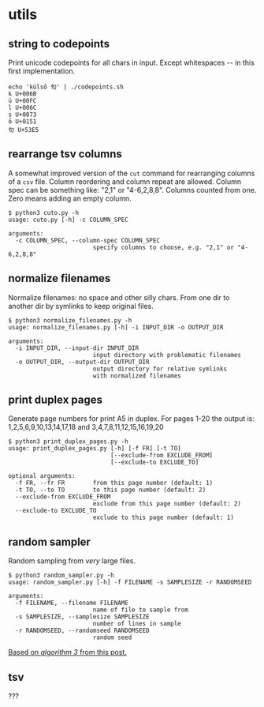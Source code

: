 # utils

## string to codepoints

Print unicode codepoints for all chars in input.
Except whitespaces -- in this first implementation.

```pre
echo 'külső 句' | ./codepoints.sh 
k U+006B
ü U+00FC
l U+006C
s U+0073
ő U+0151
句 U+53E5
```

## rearrange tsv columns

A somewhat improved version of the `cut` command
for rearranging columns of a `csv` file.
Column reordering and column repeat are allowed.
Column spec can be something like: "2,1" or "4-6,2,8,8".
Columns counted from one. Zero means adding an empty column.

```pre
$ python3 cuto.py -h
usage: cuto.py [-h] -c COLUMN_SPEC

arguments:
  -c COLUMN_SPEC, --column-spec COLUMN_SPEC
                        specify columns to choose, e.g. "2,1" or "4-6,2,8,8"
```

## normalize filenames

Normalize filenames: no space and other silly chars.
From one dir to another dir by symlinks to keep original files.

```pre
$ python3 normalize_filenames.py -h
usage: normalize_filenames.py [-h] -i INPUT_DIR -o OUTPUT_DIR

arguments:
  -i INPUT_DIR, --input-dir INPUT_DIR
                        input directory with problematic filenames
  -o OUTPUT_DIR, --output-dir OUTPUT_DIR
                        output directory for relative symlinks
                        with normalized filenames
```

## print duplex pages

Generate page numbers for print A5 in duplex.
For pages 1-20 the output is:
1,2,5,6,9,10,13,14,17,18 and 3,4,7,8,11,12,15,16,19,20

```pre
$ python3 print_duplex_pages.py -h
usage: print_duplex_pages.py [-h] [-f FR] [-t TO]
                             [--exclude-from EXCLUDE_FROM]
                             [--exclude-to EXCLUDE_TO]

optional arguments:
  -f FR, --fr FR        from this page number (default: 1)
  -t TO, --to TO        to this page number (default: 2)
  --exclude-from EXCLUDE_FROM
                        exclude from this page number (default: 2)
  --exclude-to EXCLUDE_TO
                        exclude to this page number (default: 1)
```

## random sampler

Random sampling from _very_ large files.

```pre
$ python3 random_sampler.py -h
usage: random_sampler.py [-h] -f FILENAME -s SAMPLESIZE -r RANDOMSEED

arguments:
  -f FILENAME, --filename FILENAME
                        name of file to sample from
  -s SAMPLESIZE, --samplesize SAMPLESIZE
                        number of lines in sample
  -r RANDOMSEED, --randomseed RANDOMSEED
                        random seed
```

[Based on _algorithm 3_ from this post.](http://metadatascience.com/2014/02/27/random-sampling-from-very-large-files)

## tsv

???

